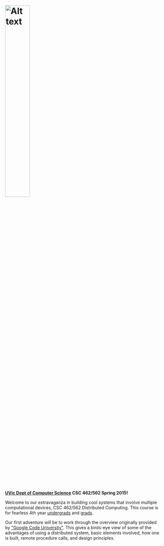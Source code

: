 <a href="https://cloud.githubusercontent.com/assets/1288637/5566593/a64ba4bc-8ee2-11e4-8612-28191f82fdd1.png" target="_blank"><img src="https://cloud.githubusercontent.com/assets/1288637/5566593/a64ba4bc-8ee2-11e4-8612-28191f82fdd1.png" alt="Alt text" width="40%" height="40%" style="max-width:40%;"></a>
========================

<b><a href = "https://www.csc.uvic.ca/">UVic Dept of Computer Science</a>
CSC 462/562 Spring 2015!</b>

Welcome to our extravaganza in building cool systems that involve multiple computational devices, CSC 462/562 Distributed Computing.  This course is for fearless 4th year <a href = "http://courses.seng.uvic.ca/courses/2012/fall/csc/462">undergrads</a> and <a href = "http://courses.seng.uvic.ca/courses/2012/fall/csc/562">grads</a>.  

Our first adventure will be to work through the overview originally provided by <a href="http://www.hpcs.cs.tsukuba.ac.jp/~tatebe/lecture/h23/dsys/dsd-tutorial.html">"Google Code University"</a>.  This gives a birds-eye view of some of the advantages of using a distributed system, basic elements involved, how one is built, remote procedure calls, and design principles.
